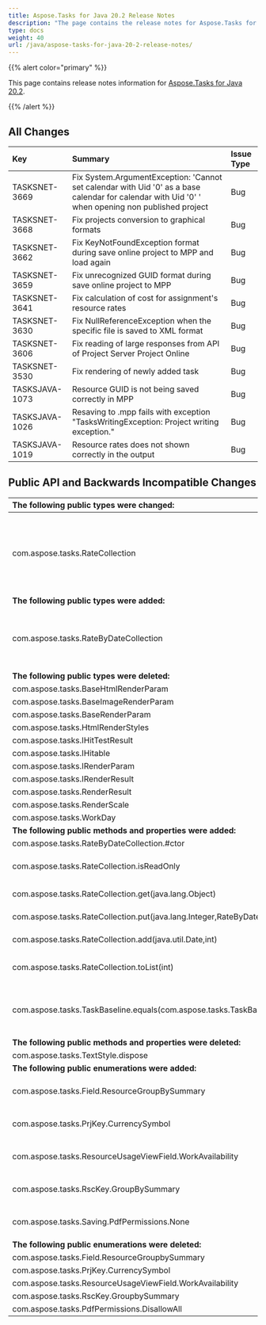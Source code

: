 ```yaml
---
title: Aspose.Tasks for Java 20.2 Release Notes
description: "The page contains the release notes for Aspose.Tasks for Java 20.2."
type: docs
weight: 40
url: /java/aspose-tasks-for-java-20-2-release-notes/
---
```


{{% alert color="primary" %}} 

This page contains release notes information for [Aspose.Tasks for Java 20.2](https://downloads.aspose.com/tasks/java/new-releases/aspose.tasks-for-java-20.2/).

{{% /alert %}} 


## **All Changes**

|**Key**|**Summary**|**Issue Type**|
| :- | :- | :- |
|TASKSNET-3669|Fix System.ArgumentException: 'Cannot set calendar with Uid '0' as a base calendar for calendar with Uid '0' ' when opening non published project|Bug|
|TASKSNET-3668|Fix projects conversion to graphical formats|Bug|
|TASKSNET-3662|Fix KeyNotFoundException format during save online project to MPP and load again|Bug|
|TASKSNET-3659|Fix unrecognized GUID format during save online project to MPP|Bug|
|TASKSNET-3641|Fix calculation of cost for assignment's resource rates|Bug|
|TASKSNET-3630|Fix NullReferenceException when the specific file is saved to XML format|Bug|
|TASKSNET-3606|Fix reading of large responses from API of Project Server Project Online|Bug|
|TASKSNET-3530|Fix rendering of newly added task|Bug|
|TASKSJAVA-1073|Resource GUID is not being saved correctly in MPP|Bug|
|TASKSJAVA-1026|Resaving to .mpp fails with exception "TasksWritingException: Project writing exception."|Bug|
|TASKSJAVA-1019|Resource rates does not shown correctly in the output|Bug|
## **Public API and Backwards Incompatible Changes**

|**The following public types were changed:**|**Description**|
| :- | :- |
|com.aspose.tasks.RateCollection|From this version, the RateCollection is incompatible with its previous version. It implements java.util.Map<Integer, RateByDateCollection> but not java.util.List<Rate>.|
|**The following public types were added:**|**Description**|
|com.aspose.tasks.RateByDateCollection|Represents a collection which mappings of java.util.Date to com.aspose.tasks.Rate objects.|
|**The following public types were deleted:**|**Description**|
|com.aspose.tasks.BaseHtmlRenderParam||
|com.aspose.tasks.BaseImageRenderParam||
|com.aspose.tasks.BaseRenderParam||
|com.aspose.tasks.HtmlRenderStyles||
|com.aspose.tasks.IHitTestResult||
|com.aspose.tasks.IHitable||
|com.aspose.tasks.IRenderParam||
|com.aspose.tasks.IRenderResult||
|com.aspose.tasks.RenderResult||
|com.aspose.tasks.RenderScale||
|com.aspose.tasks.WorkDay||
|**The following public methods and properties were added:**|**Description**|
|com.aspose.tasks.RateByDateCollection.#ctor||
|com.aspose.tasks.RateCollection.isReadOnly|Gets a value indicating whether the collection is read-only.|
|com.aspose.tasks.RateCollection.get(java.lang.Object)|Gets the element with the specified key.|
|com.aspose.tasks.RateCollection.put(java.lang.Integer,RateByDateCollection)|Sets the element with the specified key.|
|com.aspose.tasks.RateCollection.add(java.util.Date,int)|Adds a new <see cref="T:com.aspose.tasks.Rate" /> instance to this collection.|
|com.aspose.tasks.RateCollection.toList(int)|Converts the RateCollection object to a list of <see cref="T:com.aspose.tasks.Rate" /> objects.|
|com.aspose.tasks.TaskBaseline.equals(com.aspose.tasks.TaskBaseline)|Returns a value indicating whether this instance is equal to the specified TaskBaseline object.|
|**The following public methods and properties were deleted:**|**Description**|
|com.aspose.tasks.TextStyle.dispose||
|**The following public enumerations were added:**|**Description**|
|com.aspose.tasks.Field.ResourceGroupBySummary|Represents the Group by Summary (Resource) field.|
|com.aspose.tasks.PrjKey.CurrencySymbol|Represents the CurrencySymbol (Project) field.|
|com.aspose.tasks.ResourceUsageViewField.WorkAvailability|Indicates Work Availability resource usage view field.|
|com.aspose.tasks.RscKey.GroupBySummary|Represents the Group by Summary (Resource) field.|
|com.aspose.tasks.Saving.PdfPermissions.None|Specifies permissions to use for accessing a PDF document.|
|**The following public enumerations were deleted:**|**Description**|
|com.aspose.tasks.Field.ResourceGroupbySummary||
|com.aspose.tasks.PrjKey.CurrencySymbol||
|com.aspose.tasks.ResourceUsageViewField.WorkAvailability||
|com.aspose.tasks.RscKey.GroupbySummary||
|com.aspose.tasks.PdfPermissions.DisallowAll||

